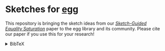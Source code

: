 # Sketches for [egg](https://github.com/egraphs-good/egg)

This repository is bringing the sketch ideas from our [*Sketch-Guided Equality Saturation*](https://arxiv.org/abs/2111.13040) paper to the egg library and its community.
Please cite our paper if you use this for your research!

<details class="bibtex">
    <summary>BibTeX</summary>
    <code><pre>@article{2021-sketch-guided-eqsat,
  author    = {Thomas Koehler and
               Phil Trinder and
               Michel Steuwer},
  title     = {Sketch-Guided Equality Saturation: Scaling Equality Saturation to
               Complex Optimizations in Languages with Bindings},
  journal   = {CoRR},
  volume    = {abs/2111.13040},
  year      = {2021},
  url       = {https://arxiv.org/abs/2111.13040},
  eprinttype = {arXiv},
  eprint    = {2111.13040},
  timestamp = {Tue, 10 May 2022 15:24:30 +0200},
  biburl    = {https://dblp.org/rec/journals/corr/abs-2111-13040.bib},
  bibsource = {dblp computer science bibliography, https://dblp.org}
}
</pre></code>
</details>